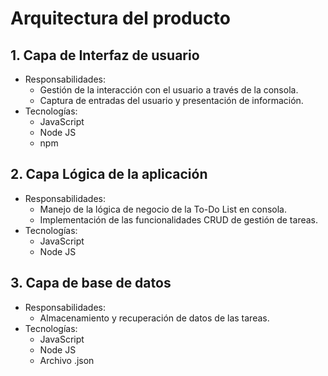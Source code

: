 # Arquitectura del producto

## 1. Capa de Interfaz de usuario

- Responsabilidades:
  - Gestión de la interacción con el usuario a través de la consola.
  - Captura de entradas del usuario y presentación de información.
- Tecnologías:
  - JavaScript
  - Node JS
  - npm

## 2. Capa Lógica de la aplicación

- Responsabilidades:
  - Manejo de la lógica de negocio de la To-Do List en consola.
  - Implementación de las funcionalidades CRUD de gestión de tareas.
- Tecnologías:
  - JavaScript
  - Node JS

## 3. Capa de base de datos

- Responsabilidades:
  - Almacenamiento y recuperación de datos de las tareas.
- Tecnologías:
  - JavaScript
  - Node JS
  - Archivo .json
